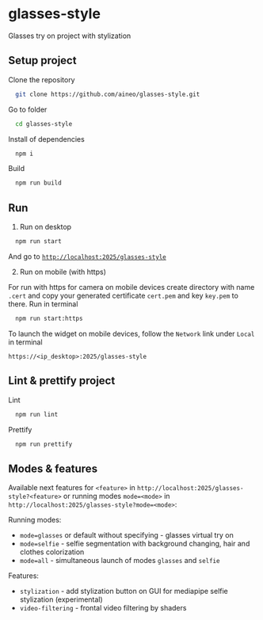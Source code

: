 # glasses-style
Glasses try on project with stylization

## Setup project

Clone the repository

```sh
  git clone https://github.com/aineo/glasses-style.git
```

Go to folder

```sh
  cd glasses-style
```

Install of dependencies

```sh
  npm i
```

Build

```sh
  npm run build
```

## Run
1. Run on desktop

```sh
  npm run start
```

And go to  [`http://localhost:2025/glasses-style`](http://localhost:2025/glasses-style)

2. Run on mobile (with https)

For run with https for camera on mobile devices create directory with name `.cert` and copy your generated certificate `cert.pem` and key `key.pem` to there. Run in terminal

```sh
  npm run start:https
```

To launch the widget on mobile devices, follow the `Network` link under `Local` in terminal

```
https://<ip_desktop>:2025/glasses-style
```

## Lint & prettify project
Lint

```sh
  npm run lint
```

Prettify

```sh
  npm run prettify
```

## Modes & features

Available next features for `<feature>` in `http://localhost:2025/glasses-style?<feature>` or running modes `mode=<mode>` in `http://localhost:2025/glasses-style?mode=<mode>`:

Running modes:
* `mode=glasses` or default without specifying - glasses virtual try on
* `mode=selfie` - selfie segmentation with background changing, hair and clothes colorization
* `mode=all` - simultaneous launch of modes `glasses` and `selfie`

Features:
* `stylization` - add stylization button on GUI for mediapipe selfie stylization (experimental)
* `video-filtering` - frontal video filtering by shaders
